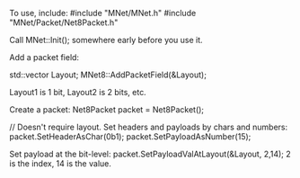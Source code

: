 To use, include:
#include "MNet/MNet.h"
#include "MNet/Packet/Net8Packet.h"

Call MNet::Init(); somewhere early before you use it.



Add a packet field:

std::vector<int> Layout;
MNet8::AddPacketField<Layout1>(&Layout);

Layout1 is 1 bit, Layout2 is 2 bits, etc.

Create a packet:
Net8Packet packet = Net8Packet();

// Doesn't require layout.
Set headers and payloads by chars and numbers:
packet.SetHeaderAsChar(0b1);
packet.SetPayloadAsNumber(15);


Set payload at the bit-level:
packet.SetPayloadValAtLayout<Layout4>(&Layout, 2,14);
2 is the index, 14 is the value.


